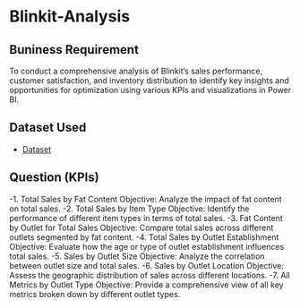 # Blinkit-Analysis

## Buniness Requirement
To conduct a comprehensive analysis of Blinkit’s sales performance, customer satisfaction, and inventory distribution to identify key insights and opportunities for optimization using various KPIs and visualizations in Power BI.

## Dataset Used
- <a href = "https://drive.google.com/drive/folders/1mKh61zKVBnPJN0A5lc77osGNkmNa-loI">Dataset</a>

## Question (KPIs)
-1. Total Sales by Fat Content
Objective: Analyze the impact of fat content on total sales.
-2. Total Sales by Item Type
Objective: Identify the performance of different item types in terms of total sales.
-3. Fat Content by Outlet for Total Sales
Objective: Compare total sales across different outlets segmented by fat content.
-4. Total Sales by Outlet Establishment
Objective: Evaluate how the age or type of outlet establishment influences total sales.
-5. Sales by Outlet Size
Objective: Analyze the correlation between outlet size and total sales.
-6. Sales by Outlet Location
Objective: Assess the geographic distribution of sales across different locations.
-7. All Metrics by Outlet Type
Objective: Provide a comprehensive view of all key metrics broken down by different outlet types.
